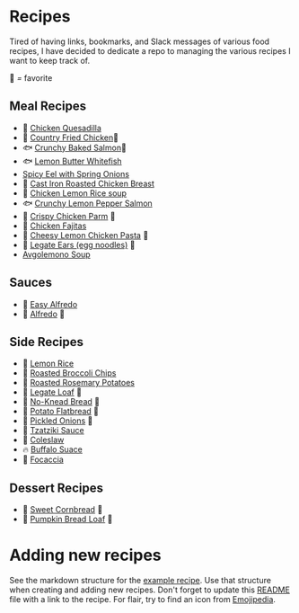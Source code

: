 # Recipes
Tired of having links, bookmarks, and Slack messages of various food recipes, I have decided
to dedicate a repo to managing the various recipes I want to keep track of.

🌟 *=* favorite

## Meal Recipes

- 🌮 [Chicken Quesadilla](meals/chicken_quesadilla.md)
- 🐔 [Country Fried Chicken](meals/country_fried_chicken.md)🌟
- 🐟 [Crunchy Baked Salmon](meals/crunchy_baked_salmon.md)🌟
- 🐟 [Lemon Butter Whitefish](meals/lemon_butter_whitefish.md)
- [Spicy Eel with Spring Onions](meals/spicy_eel_with_spring_onions.md)
- 🐔 [Cast Iron Roasted Chicken Breast](meals/roasted_chicken_breast.md)
- 🥣 [Chicken Lemon Rice soup](meals/chicken_lemon_rice_soup.md)
- 🐟 [Crunchy Lemon Pepper Salmon](meals/crunchy_lemon_pepper_salmon.md)
- 🐔 [Crispy Chicken Parm](meals/crispy_chicken_parm.md) 🌟
- 🐔 [Chicken Fajitas](meals/chicken_fajitas.md)
- 🍜 [Cheesy Lemon Chicken Pasta](meals/cheesy_lemon_chicken_pasta.md) 🌟
- 🍜 [Legate Ears (egg noodles)](meals/legate_ears.md) 🌟
- [Avgolemono Soup](meals/avgolemono_soup.md)

## Sauces

- 🍜 [Easy Alfredo](sauces/easy_alfredo.md)
- 🍜 [Alfredo](sauces/alfredo.md) 🌟

## Side Recipes

- 🍚 [Lemon Rice](sides/lemon_rice.md)
- 🥦 [Roasted Broccoli Chips](sides/roasted_broccoli_chips.md)
- 🥔 [Roasted Rosemary Potatoes](sides/roasted_rosemary_potatoes.md)
- 🥖 [Legate Loaf](sides/legate_loaf.md) 🌟
- 🍞 [No-Knead Bread](sides/no_knead_bread.md) 🌟
- 🥔 [Potato Flatbread](sides/potato_flatbread.md) 🌟
- 🧅 [Pickled Onions](/sides/pickled_onions.md) 🌟
- 🥒 [Tzatziki Sauce](/sides/tzatziki_sauce.md)
- 🥬 [Coleslaw](/sides/coleslaw.md)
- 🔥 [Buffalo Suace](/sides/buffalo_sauce.md)
- 🍞 [Focaccia](/sides/focaccia.md) 

## Dessert Recipes

- 🥧 [Sweet Cornbread](desserts/sweet_cornbread.md) 🌟
- 🥧 [Pumpkin Bread Loaf](desserts/pumpkin_bread.md) 🌟

# Adding new recipes

See the markdown structure for the [example recipe](example_recipe.md). Use that structure when creating and adding new recipes. Don't forget to update this [README](README.md) file with a link to the recipe. For flair, try to find an icon from [Emojipedia](https://emojipedia.org/food-drink/).
